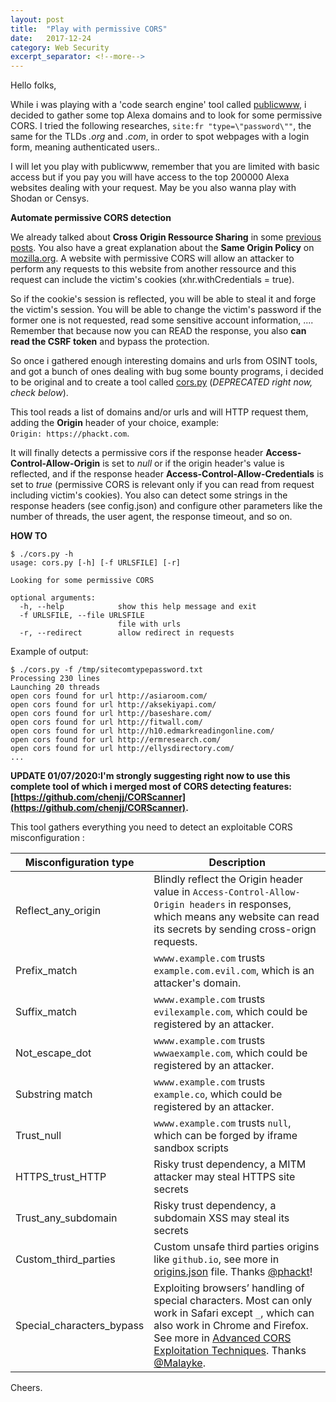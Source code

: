 ```yaml
---
layout: post
title:  "Play with permissive CORS"
date:   2017-12-24
category: Web Security
excerpt_separator: <!--more-->
---
```

Hello folks,  
  
While i was playing with a 'code search engine' tool called [publicwww](https://publicwww.com), i decided to gather some top Alexa domains and to look for some permissive CORS. I tried the following researches, ```site:fr "type=\"password\""```, the same for the TLDs *.org* and *.com*, in order to spot webpages with a login form, meaning authenticated users..  
<!--more-->
  
I will let you play with publicwww, remember that you are limited with basic access but if you pay you will have access to the top 200000 Alexa websites dealing with your request. May be you also wanna play with Shodan or Censys.  
  
**Automate permissive CORS detection**  

We already talked about **Cross Origin Ressource Sharing** in some [previous posts](https://phackt.com/xss-cors-csrf-partie-3-cors-csrf). You also have a great explanation about the **Same Origin Policy** on [mozilla.org](https://developer.mozilla.org/en-US/docs/Web/Security/Same-origin_policy). A website with permissive CORS will allow an attacker to perform any requests to this website from another ressource and this request can include the victim's cookies (xhr.withCredentials = true).  
  
So if the cookie's session is reflected, you will be able to steal it and forge the victim's session. You will be able to change the victim's password if the former one is not requested, read some sensitive account information, .... Remember that because now you can READ the response, you also **can read the CSRF token** and bypass the protection.  
  
So once i gathered enough interesting domains and urls from OSINT tools, and got a bunch of ones dealing with bug some bounty programs, i decided to be original and to create a tool called [cors.py](https://github.com/phackt/pentest/tree/master/fingerprint/web/cors) (*DEPRECATED right now, check below*).  
  
This tool reads a list of domains and/or urls and will HTTP request them, adding the **Origin** header of your choice, example:  
```Origin: https://phackt.com```.  
  
It will finally detects a permissive cors if the response header **Access-Control-Allow-Origin** is set to *null* or if the origin header's value is reflected, and if the response header **Access-Control-Allow-Credentials** is set to *true* (permissive CORS is relevant only if you can read from request including victim's cookies). You also can detect some strings in the response headers (see config.json) and configure other parameters like the number of threads, the user agent, the response timeout, and so on.  
  
**HOW TO**  

```
$ ./cors.py -h
usage: cors.py [-h] [-f URLSFILE] [-r]

Looking for some permissive CORS

optional arguments:
  -h, --help            show this help message and exit
  -f URLSFILE, --file URLSFILE
                        file with urls
  -r, --redirect        allow redirect in requests
```
  
Example of output:  
```
$ ./cors.py -f /tmp/sitecomtypepassword.txt 
Processing 230 lines
Launching 20 threads
open cors found for url http://asiaroom.com/
open cors found for url http://aksekiyapi.com/
open cors found for url http://baseshare.com/
open cors found for url http://fitwall.com/
open cors found for url http://h10.edmarkreadingonline.com/
open cors found for url http://ermresearch.com/
open cors found for url http://ellysdirectory.com/
...
```   
  
**UPDATE 01/07/2020:I'm strongly suggesting right now to use this complete tool of which i merged most of CORS detecting features: [https://github.com/chenjj/CORScanner](https://github.com/chenjj/CORScanner).**  
  
This tool gathers everything you need to detect an exploitable CORS misconfiguration <i class="fa fa-usd"></i><i class="fa fa-usd"></i><i class="fa fa-usd"></i> :  
  
Misconfiguration type    | Description
------------------------ | --------------------------
Reflect_any_origin       | Blindly reflect the Origin header value in `Access-Control-Allow-Origin headers` in responses, which means any website can read its secrets by sending cross-orign requests.
Prefix_match             | `wwww.example.com` trusts `example.com.evil.com`, which is an attacker's domain.
Suffix_match             | `wwww.example.com` trusts `evilexample.com`, which could be registered by an attacker.
Not_escape_dot           | `wwww.example.com` trusts `wwwaexample.com`, which could be registered by an attacker.
Substring match          | `wwww.example.com` trusts `example.co`, which could be registered by an attacker.
Trust_null               | `wwww.example.com` trusts `null`, which can be forged by iframe sandbox scripts
HTTPS_trust_HTTP         | Risky trust dependency, a MITM attacker may steal HTTPS site secrets
Trust_any_subdomain      | Risky trust dependency, a subdomain XSS may steal its secrets
Custom_third_parties     | Custom unsafe third parties origins like `github.io`, see more in [origins.json](./origins.json) file. Thanks [@phackt](https://github.com/phackt)!
Special_characters_bypass| Exploiting browsers’ handling of special characters. Most can only work in Safari except `_`, which can also work in Chrome and Firefox. See more in [Advanced CORS Exploitation Techniques](https://www.corben.io/advanced-cors-techniques/). Thanks [@Malayke](https://github.com/Malayke).

  
Cheers.

